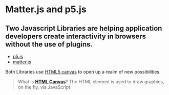 # Matter.js and p5.js

## Two Javascript Libraries are helping application developers create interactivity in browsers without the use of plugins.

*   [p5.js](http://p5js.org/)
*   [matter.js](https://github.com/liabru/matter-js)

Both Libraries use [HTML5 canvas][W3Schools] to open up a realm of new possibilities.  

> What is [**HTML Canvas**][W3Schools]? The HTML <canvas> element is used to draw graphics, on the fly, via JavaScript.

[W3Schools]:https://www.w3schools.com/html/html5_canvas.asp
